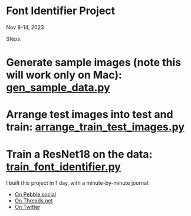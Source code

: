 # Font Identifier Project

Nov 8-14, 2023

Steps:
# Generate sample images (note this will work only on Mac): [gen_sample_data.py](gen_sample_data.py)
# Arrange test images into test and train: [arrange_train_test_images.py](arrange_train_test_images.py)
# Train a ResNet18 on the data: [train_font_identifier.py](train_font_identifier.py)


I built this project in 1 day, with a minute-by-minute journal:
* [On Pebble.social](https://pebble.social/@gabor/111376050835874755)
* [On Threads.net](https://www.threads.net/@gaborcselle/post/CzZJpJCpxTz)
* [On Twitter](https://twitter.com/gabor/status/1722300841691103467)
